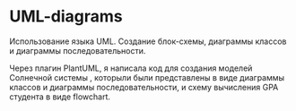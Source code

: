 # UML-diagrams
Использование языка UML. Создание блок-схемы, диаграммы классов и диаграммы последовательности.

Через плагин PlantUML, я написала код для создания моделей Солнечной системы 
, которыли были представлены в виде диаграммы классов и диаграммы последовательности, и схему вычисления GPA студента в виде flowchart.

